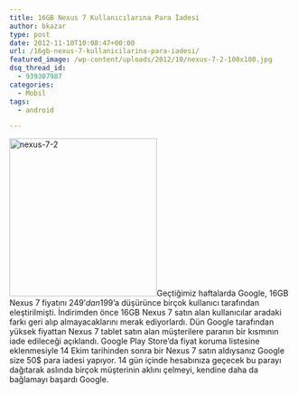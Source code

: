 ```yaml
---
title: 16GB Nexus 7 Kullanıcılarına Para İadesi
author: bkazar
type: post
date: 2012-11-10T10:08:47+00:00
url: /16gb-nexus-7-kullanicilarina-para-iadesi/
featured_image: /wp-content/uploads/2012/10/nexus-7-2-100x100.jpg
dsq_thread_id:
  - 939307987
categories:
  - Mobil
tags:
  - android

---
```

<img class="alignright  wp-image-8848" title="nexus-7-2" src="https://www.murekkep.org/wp-content/uploads/2012/10/nexus-7-2-373x400.jpg" alt="nexus-7-2" width="261" height="280" srcset="https://www.murekkep.org/wp-content/uploads/2012/10/nexus-7-2-373x400.jpg 373w, https://www.murekkep.org/wp-content/uploads/2012/10/nexus-7-2-46x50.jpg 46w, https://www.murekkep.org/wp-content/uploads/2012/10/nexus-7-2-116x125.jpg 116w, https://www.murekkep.org/wp-content/uploads/2012/10/nexus-7-2.jpg 546w" sizes="(max-width: 261px) 100vw, 261px" />Geçtiğimiz haftalarda Google, 16GB Nexus 7 fiyatını 249$’dan 199$’a düşürünce birçok kullanıcı tarafından eleştirilmişti. İndirimden önce 16GB Nexus 7 satın alan kullanıcılar aradaki farkı geri alıp almayacaklarını merak ediyorlardı. Dün Google tarafından yüksek fiyattan Nexus 7 tablet satın alan müşterilere paranın bir kısmının iade edileceği açıklandı. Google Play Store&#8217;da fiyat koruma listesine eklenmesiyle 14 Ekim tarihinden sonra bir Nexus 7 satın aldıysanız Google size 50$ para iadesi yapıyor. 14 gün içinde hesabınıza geçecek bu parayı dağıtarak aslında birçok müşterinin aklını çelmeyi, kendine daha da bağlamayı başardı Google.

&nbsp;